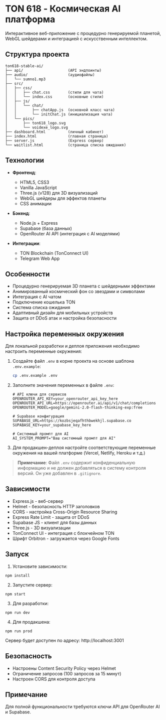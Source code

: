 # TON 618 - Космическая AI платформа

Интерактивное веб-приложение с процедурно генерируемой планетой, WebGL шейдерами и интеграцией с искусственным интеллектом.

## Структура проекта

```
ton618-stable-ai/
├── api/                    (API эндпоинты)
├── audio/                  (аудиофайлы)
│   └── sumno1.mp3
├── src/
│   ├── css/
│   │   ├── chat.css        (стили для чата)
│   │   └── index.css       (основные стили)
│   ├── js/
│   │   └── chat/
│   │       ├── chatApp.js  (основной класс чата)
│   │       └── initChat.js (инициализация чата)
│   └── pics/
│       ├── ton618_logo.svg
│       └── voidexe_logo.svg
├── dashboard.html          (личный кабинет)
├── index.html              (главная страница)
├── server.js               (Express сервер)
└── waitlist.html           (страница списка ожидания)
```

## Технологии

- **Фронтенд**:
  - HTML5, CSS3
  - Vanilla JavaScript
  - Three.js (v128) для 3D визуализаций
  - WebGL шейдеры для эффектов планеты
  - CSS анимации

- **Бэкенд**:
  - Node.js + Express
  - Supabase (база данных)
  - OpenRouter AI API (интеграция с AI моделями)

- **Интеграции**:
  - TON Blockchain (TonConnect UI)
  - Telegram Web App

## Особенности

- Процедурно генерируемая 3D планета с шейдерными эффектами
- Анимированный космический фон со звездами и символами
- Интеграция с AI чатом
- Подключение кошелька TON
- Система списка ожидания
- Адаптивный дизайн для мобильных устройств
- Защита от DDoS атак и настройка безопасности

## Настройка переменных окружения

Для локальной разработки и деплоя приложения необходимо настроить переменные окружения:

1. Создайте файл `.env` в корне проекта на основе шаблона `.env.example`:
   ```bash
   cp .env.example .env
   ```

2. Заполните значения переменных в файле `.env`:
   ```
   # API ключи для сервисов
   OPENROUTER_API_KEY=your_openrouter_api_key_here
   OPENROUTER_API_URL=https://openrouter.ai/api/v1/chat/completions
   OPENROUTER_MODEL=google/gemini-2.0-flash-thinking-exp:free
   
   # Supabase конфигурация
   SUPABASE_URL=https://kozbsjeqafhthbwekhjl.supabase.co
   SUPABASE_KEY=your_supabase_key_here
   
   # Системный промпт для AI
   AI_SYSTEM_PROMPT="Ваш системный промпт для AI"
   ```

3. Для продакшен-деплоя настройте соответствующие переменные окружения на вашей платформе (Vercel, Netlify, Heroku и т.д.)

> **Примечание**: Файл `.env` содержит конфиденциальную информацию и не должен добавляться в систему контроля версий. Он уже добавлен в `.gitignore`.

## Зависимости

- Express.js - веб-сервер
- Helmet - безопасность HTTP заголовков
- CORS - настройка Cross-Origin Resource Sharing
- Express Rate Limit - защита от DDoS
- Supabase JS - клиент для базы данных
- Three.js - 3D визуализации
- TonConnect UI - интеграция с блокчейном TON
- Шрифт Orbitron - загружается через Google Fonts

## Запуск

1. Установите зависимости:
```
npm install
```

2. Запустите сервер:
```
npm start
```

3. Для разработки:
```
npm run dev
```

4. Для продакшена:
```
npm run prod
```

Сервер будет доступен по адресу: http://localhost:3001

## Безопасность

- Настроены Content Security Policy через Helmet
- Ограничение запросов (100 запросов за 15 минут)
- Настроен CORS для контроля доступа

## Примечание

Для полной функциональности требуются ключи API для OpenRouter AI и Supabase.
